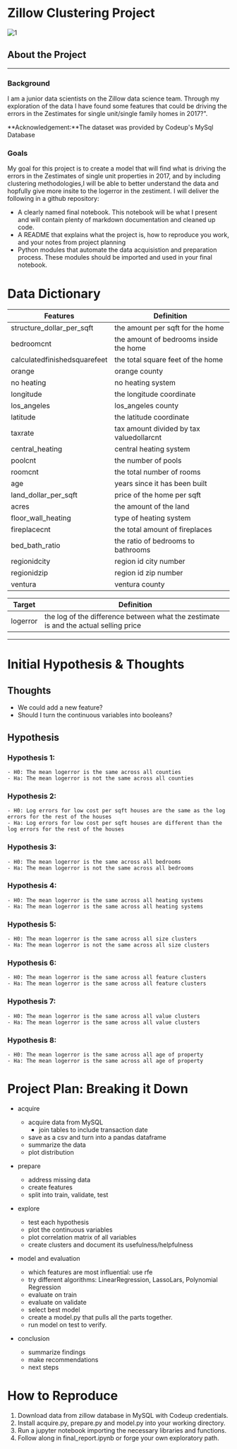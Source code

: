 # Zillow Clustering Project

![1](https://user-images.githubusercontent.com/102172479/172487815-8c9955eb-f3da-44c0-b29a-5401d9424e2a.jpeg)

## About the Project
-------------------------------------------------------------------------------------
### Background

I am a junior data scientists on the Zillow data science team. Through my exploration of the data I have found some features that could be driving the errors in the Zestimates for single unit/single family homes in 2017?". 


**Acknowledgement:**The dataset was provided by Codeup's MySql Database

### Goals

My goal for this project is to create a model that will find what is driving the errors in the Zestimates of single unit properties in 2017, and by including clustering methodologies,I will be able to better understand the data and hopfully give more insite to the logerror in the zestiment. I will deliver the following in a github repository:

- A clearly named final notebook. This notebook will be what I present and will contain plenty of markdown documentation and cleaned up code.
- A README that explains what the project is, how to reproduce you work, and your notes from project planning
- Python modules that automate the data acquisistion and preparation process. These modules should be imported and used in your final notebook.

# Data Dictionary


| Features                     | Definition                               |
| ---------------------------- | ---------------------------------------- |
| structure\_dollar\_per\_sqft | the amount per sqft for the home         |
| bedroomcnt                   | the amount of bedrooms inside the home   |
| calculatedfinishedsquarefeet | the total square feet of the home        |
| orange                       | orange county                            |
| no heating                   | no heating system                        |
| longitude                    | the longitude coordinate                 |
| los\_angeles                 | los\_angeles county                      |
| latitude                     | the latitude coordinate                  |
| taxrate                      | tax amount divided by tax valuedollarcnt |
| central\_heating             | central heating system                   |
| poolcnt                      | the number of pools                      |
| roomcnt                      | the total number of rooms                |
| age                          | years since it has been built            |
| land\_dollar\_per\_sqft      | price of the home per sqft               |
| acres                        | the amount of the land                   |
| floor\_wall\_heating         | type of heating system                   |
| fireplacecnt                 | the total amount of fireplaces           |
| bed\_bath\_ratio             | the ratio of bedrooms to bathrooms       |
| regionidcity                 | region id city number                    |
| regionidzip                  | region id zip number                     |
| ventura                      | ventura county                           |


| Target   | Definition                                                                           |
| -------- | ------------------------------------------------------------------------------------ |
| logerror | the log of the difference between what the zestimate is and the actual selling price |
------------------------------------


# Initial Hypothesis & Thoughts

## Thoughts

- We could add a new feature?
- Should I turn the continuous variables into booleans?

## Hypothesis

### Hypothesis 1:

    - H0: The mean logerror is the same across all counties
    - Ha: The mean logerror is not the same across all counties

### Hypothesis 2:

    - H0: Log errors for low cost per sqft houses are the same as the log errors for the rest of the houses
    - Ha: Log errors for low cost per sqft houses are different than the log errors for the rest of the houses

### Hypothesis 3:

    - H0: The mean logerror is the same across all bedrooms
    - Ha: The mean logerror is not the same across all bedrooms

### Hypothesis 4:

    - H0: The mean logerror is the same across all heating systems
    - Ha: The mean logerror is the same across all heating systems

### Hypothesis 5:

    - H0: The mean logerror is the same across all size clusters
    - Ha: The mean logerror is not the same across all size clusters

### Hypothesis 6:

    - H0: The mean logerror is the same across all feature clusters
    - Ha: The mean logerror is the same across all feature clusters

### Hypothesis 7:

    - H0: The mean logerror is the same across all value clusters
    - Ha: The mean logerror is the same across all value clusters

### Hypothesis 8:

    - H0: The mean logerror is the same across all age of property 
    - Ha: The mean logerror is the same across all age of property 


# Project Plan: Breaking it Down

- acquire

    - acquire data from MySQL
        - join tables to include transaction date
    - save as a csv and turn into a pandas dataframe
    - summarize the data
    - plot distribution

- prepare

    - address missing data
    - create features
    - split into train, validate, test
    
- explore

    - test each hypothesis
    - plot the continuous variables
    - plot correlation matrix of all variables
    - create clusters and document its usefulness/helpfulness

- model and evaluation

    - which features are most influential: use rfe
    - try different algorithms: LinearRegression, LassoLars, Polynomial Regression
    - evaluate on train
    - evaluate on validate
    - select best model
    - create a model.py that pulls all the parts together.
    - run model on test to verify.

- conclusion

    - summarize findings
    - make recommendations
    - next steps


# How to Reproduce

1. Download data from zillow database in MySQL with Codeup credentials.
2. Install acquire.py, prepare.py and model.py into your working directory.
3. Run a jupyter notebook importing the necessary libraries and functions.
4. Follow along in final_report.ipynb or forge your own exploratory path.
